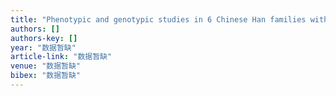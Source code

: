```yaml
---
title: "Phenotypic and genotypic studies in 6 Chinese Han families with oculopharyngeal muscular dystrophy"
authors: []
authors-key: []
year: "数据暂缺"
article-link: "数据暂缺"
venue: "数据暂缺"
bibex: "数据暂缺"
---
```

